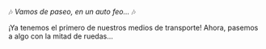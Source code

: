 :notes: _Vamos de paseo, en un auto feo..._ :notes: 

¡Ya tenemos el primero de nuestros medios de transporte! Ahora, pasemos a algo con la mitad de ruedas...